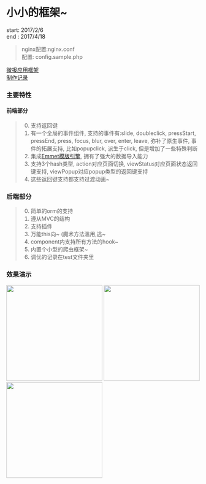 # 小小的框架~

start: 2017/2/6<br>
end  : 2017/4/18

> nginx配置:nginx.conf<br>
> 配置: config.sample.php

[微报应用框架](http://weibao.deepkolos.cn)<br>
[制作记录](http://www.jianshu.com/p/3bf037440cc0)

### 主要特性

#### 前端部分
> 0. 支持返回键
> 1. 有一个全局的事件组件, 支持的事件有:slide, doubleclick, pressStart, pressEnd, press, focus, blur, over, enter, leave, 弥补了原生事件, 事件的拓展支持, 比如popupclick, 派生于click, 但是增加了一些特殊判断
> 2. 集成[Emmet模版引擎](https://github.com/deepkolos/emmet-template-engine), 拥有了强大的数据导入能力
> 3. 支持3个hash类型, action对应页面切换, viewStatus对应页面状态返回键支持, viewPopup对应popup类型的返回键支持
> 4. 这些返回键支持都支持过渡动画~

### 后端部分

> 0. 简单的orm的支持
> 1. 遵从MVC的结构
> 2. 支持插件
> 3. 万能this向~ (魔术方法滥用,逃~
> 4. component内支持所有方法的hook~
> 5. 内置个小型的爬虫框架~
> 6. 调优的记录在test文件夹里

### 效果演示
<div>
  <img src="https://raw.githubusercontent.com/deepkolos/app_container/master/assets/list.jpg" width = "250" alt="" style="display:inline-block;"/>
  <img src="https://raw.githubusercontent.com/deepkolos/app_container/master/assets/show-emptyclass.gif" width = "250" alt="" style="display:inline-block;"/>
  <img src="https://raw.githubusercontent.com/deepkolos/app_container/master/assets/show-admin.gif" width = "250" alt="" style="display:inline-block;"/>
</div>